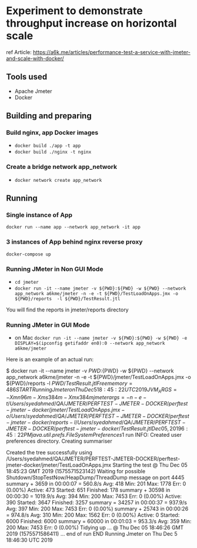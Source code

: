 # Experiment to demonstrate throughput increase on horizontal scale
ref Article: https://a6k.me/articles/performance-test-a-service-with-jmeter-and-scale-with-docker/

## Tools used

- Apache Jmeter
- Docker

## Building and preparing

### Build nginx, app Docker images

- `docker build ./app -t app`
- `docker build ./nginx -t nginx`

### Create a bridge network app_network

- `docker network create app_network`

## Running

### Single instance of App

`docker run --name app --network app_network -it app`

### 3 instances of App behind nginx reverse proxy

`docker-compose up`

### Running JMeter in Non GUI Mode

- `cd jmeter`
- `docker run -it --name jmeter -v ${PWD}:${PWD} -w ${PWD} --network app_network a6kme/jmeter -n -e -t ${PWD}/TestLoadOnApps.jmx -o ${PWD}/reports  -l ${PWD}/TestResult.jtl`

You will find the reports in jmeter/reports directory

### Running JMeter in GUI Mode

- on Mac `docker run -it --name jmeter -v ${PWD}:${PWD} -w ${PWD} -e DISPLAY=$(ipconfig getifaddr en0):0 --network app_network a6kme/jmeter`

Here is an example of an actual run:

$ docker run -it --name jmeter -v ${PWD}:${PWD} -w ${PWD} --network app_network a6kme/jmeter -n -e -t ${PWD}/jmeter/TestLoadOnApps.jmx -o ${PWD}/reports -l ${PWD}/TestResult.jtl
Free memory=486
START Running Jmeter on Thu Dec  5 18:45:22 UTC 2019
JVM_ARGS=-Xmn96m -Xms384m -Xmx384m
jmeter args=-n -e -t /Users/syedahmed/QA/JMETER/PERFTEST-JMETER-DOCKER/perftest-jmeter-docker/jmeter/TestLoadOnApps.jmx -o /Users/syedahmed/QA/JMETER/PERFTEST-JMETER-DOCKER/perftest-jmeter-docker/reports -l /Users/syedahmed/QA/JMETER/PERFTEST-JMETER-DOCKER/perftest-jmeter-docker/TestResult.jtl
Dec 05, 2019 6:45:22 PM java.util.prefs.FileSystemPreferences$1 run
INFO: Created user preferences directory.
Creating summariser <summary>
Created the tree successfully using /Users/syedahmed/QA/JMETER/PERFTEST-JMETER-DOCKER/perftest-jmeter-docker/jmeter/TestLoadOnApps.jmx
Starting the test @ Thu Dec 05 18:45:23 GMT 2019 (1575571523142)
Waiting for possible Shutdown/StopTestNow/HeapDump/ThreadDump message on port 4445
summary +   3659 in 00:00:07 =  560.8/s Avg:   418 Min:   201 Max:  1778 Err:     0 (0.00%) Active: 473 Started: 651 Finished: 178
summary +  30598 in 00:00:30 = 1019.9/s Avg:   394 Min:   200 Max:  7453 Err:     0 (0.00%) Active: 390 Started: 3647 Finished: 3257
summary =  34257 in 00:00:37 =  937.9/s Avg:   397 Min:   200 Max:  7453 Err:     0 (0.00%)
summary +  25743 in 00:00:26 =  974.8/s Avg:   310 Min:   200 Max:  1562 Err:     0 (0.00%) Active: 0 Started: 6000 Finished: 6000
summary =  60000 in 00:01:03 =  953.3/s Avg:   359 Min:   200 Max:  7453 Err:     0 (0.00%)
Tidying up ...    @ Thu Dec 05 18:46:26 GMT 2019 (1575571586411)
... end of run
END Running Jmeter on Thu Dec  5 18:46:30 UTC 2019

